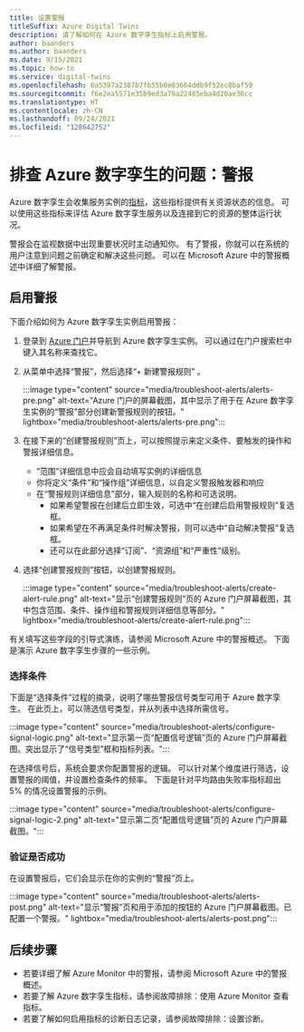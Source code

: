 ```yaml
---
title: 设置警报
titleSuffix: Azure Digital Twins
description: 请了解如何在 Azure 数字孪生指标上启用警报。
author: baanders
ms.author: baanders
ms.date: 9/15/2021
ms.topic: how-to
ms.service: digital-twins
ms.openlocfilehash: 6a5397a2387b7fb55b0e03664ddb9f52ec8baf59
ms.sourcegitcommit: f6e2ea5571e35b9ed3a79a22485eba4d20ae36cc
ms.translationtype: HT
ms.contentlocale: zh-CN
ms.lasthandoff: 09/24/2021
ms.locfileid: "128642752"
---
```

# <a name="troubleshooting-azure-digital-twins-alerts"></a>排查 Azure 数字孪生的问题：警报

Azure 数字孪生会收集服务实例的[指标](troubleshoot-metrics.md)，这些指标提供有关资源状态的信息。 可以使用这些指标来评估 Azure 数字孪生服务以及连接到它的资源的整体运行状况。

警报会在监视数据中出现重要状况时主动通知你。 有了警报，你就可以在系统的用户注意到问题之前确定和解决这些问题。 可以在 Microsoft Azure 中的警报概述中详细了解警报。

## <a name="turn-on-alerts"></a>启用警报

下面介绍如何为 Azure 数字孪生实例启用警报：

1. 登录到 [Azure 门户](https://portal.azure.com)并导航到 Azure 数字孪生实例。 可以通过在门户搜索栏中键入其名称来查找它。 

2. 从菜单中选择“警报”，然后选择“+ 新建警报规则” 。

   :::image type="content" source="media/troubleshoot-alerts/alerts-pre.png" alt-text="Azure 门户的屏幕截图，其中显示了用于在 Azure 数字孪生实例的“警报”部分创建新警报规则的按钮。" lightbox="media/troubleshoot-alerts/alerts-pre.png":::

3. 在接下来的“创建警报规则”页上，可以按照提示来定义条件、要触发的操作和警报详细信息。     
    * “范围”详细信息中应会自动填写实例的详细信息
    * 你将定义“条件”和“操作组”详细信息，以自定义警报触发器和响应 
    * 在“警报规则详细信息”部分，输入规则的名称和可选说明。 
        - 如果希望警报在创建后立即生效，可选中“在创建后启用警报规则”复选框。
        - 如果希望在不再满足条件时解决警报，则可以选中“自动解决警报”复选框。
        - 还可以在此部分选择“订阅”、“资源组”和“严重性”级别。

4. 选择“创建警报规则”按钮，以创建警报规则。

   :::image type="content" source="media/troubleshoot-alerts/create-alert-rule.png" alt-text="显示“创建警报规则”页的 Azure 门户屏幕截图，其中包含范围、条件、操作组和警报规则详细信息等部分。" lightbox="media/troubleshoot-alerts/create-alert-rule.png":::

有关填写这些字段的引导式演练，请参阅 Microsoft Azure 中的警报概述。 下面是演示 Azure 数字孪生步骤的一些示例。

### <a name="select-conditions"></a>选择条件

下面是“选择条件”过程的摘录，说明了哪些警报信号类型可用于 Azure 数字孪生。 在此页上，可以筛选信号类型，并从列表中选择所需信号。

:::image type="content" source="media/troubleshoot-alerts/configure-signal-logic.png" alt-text="显示第一页“配置信号逻辑”页的 Azure 门户屏幕截图。突出显示了“信号类型”框和指标列表。":::

在选择信号后，系统会要求你配置警报的逻辑。 可以针对某个维度进行筛选，设置警报的阈值，并设置检查条件的频率。 下面是针对平均路由失败率指标超出 5% 的情况设置警报的示例。

:::image type="content" source="media/troubleshoot-alerts/configure-signal-logic-2.png" alt-text="显示第二页“配置信号逻辑”页的 Azure 门户屏幕截图。":::

### <a name="verify-success"></a>验证是否成功

在设置警报后，它们会显示在你的实例的“警报”页上。
 
:::image type="content" source="media/troubleshoot-alerts/alerts-post.png" alt-text="显示“警报”页和用于添加的按钮的 Azure 门户屏幕截图。已配置一个警报。" lightbox="media/troubleshoot-alerts/alerts-post.png":::

## <a name="next-steps"></a>后续步骤

* 若要详细了解 Azure Monitor 中的警报，请参阅 Microsoft Azure 中的警报概述。
* 若要了解 Azure 数字孪生指标，请参阅故障排除：使用 Azure Monitor 查看指标。
* 若要了解如何启用指标的诊断日志记录，请参阅故障排除：设置诊断。
